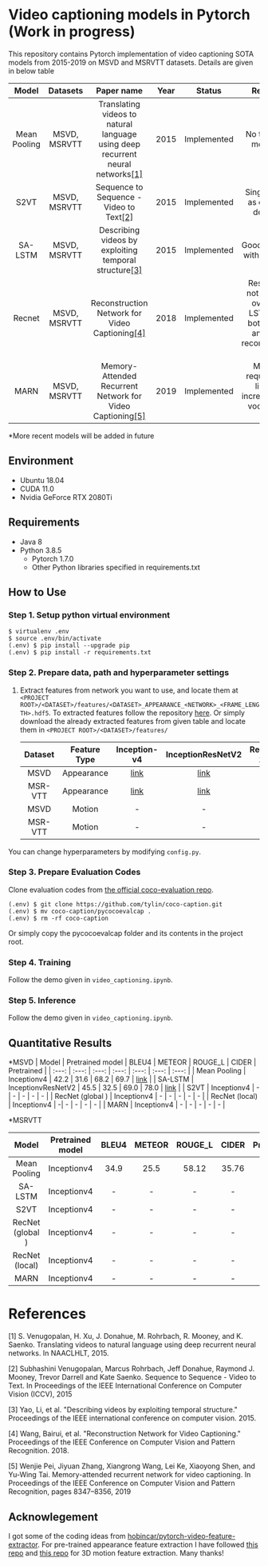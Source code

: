 # Video captioning models in Pytorch (Work in progress)
This repository contains Pytorch implementation of video captioning SOTA models from 2015-2019 on MSVD and MSRVTT datasets. Details are given in below table

 | Model | Datasets | Paper name | Year | Status | Remarks |
 | :---: | :---: | :---: | :---: |  :---: | :---: |
 | Mean Pooling | MSVD, MSRVTT | Translating videos to natural language using deep recurrent neural networks[[1]](#1) | 2015 | Implemented | No temporal modeling|
 | S2VT | MSVD, MSRVTT | Sequence to Sequence - Video to Text[[2]](#2) | 2015 | Implemented | Single LSTM as encoder decoder |
 | SA-LSTM | MSVD, MSRVTT | Describing videos by exploiting temporal structure[[3]](#3) | 2015 | Implemented | Good Baseline with attention | 
 | Recnet | MSVD, MSRVTT |  Reconstruction Network for Video Captioning[[4]](#4)  | 2018 | Implemented | Results did not improve over SA-LSTM with both global and local reconstruction loss |
 | MARN | MSVD, MSRVTT | Memory-Attended Recurrent Network for Video Captioning[[5]](#5) | 2019 | Implemented | Memory requirement linearly increases with vocabulary size |
 
 *More recent models will be added in future

## Environment
* Ubuntu 18.04
* CUDA 11.0
* Nvidia GeForce RTX 2080Ti

## Requirements 
* Java 8 
* Python 3.8.5
    * Pytorch 1.7.0
    * Other Python libraries specified in requirements.txt

## How to Use
 
### Step 1. Setup python virtual environment

```
$ virtualenv .env
$ source .env/bin/activate
(.env) $ pip install --upgrade pip
(.env) $ pip install -r requirements.txt
```
### Step 2. Prepare data, path and hyperparameter settings
1. Extract features from network you want to use, and locate them at `<PROJECT ROOT>/<DATASET>/features/<DATASET>_APPEARANCE_<NETWORK>_<FRAME_LENGTH>.hdf5`. To extracted features follow the repository [here](https://github.com/nasib104/video_feature_extraction). Or simply download the already extracted features from given table and locate them in `<PROJECT ROOT>/<DATASET>/features/`

   | Dataset | Feature Type | Inception-v4 | InceptionResNetV2 | ResNet-101 | REsNext-101 |
   | :---: | :---: |  :---: | :---: | :---: | :---: |
   | MSVD | Appearance | [link](https://www.dropbox.com/s/m8llhpvxpzge5jj/MSVD_APPEARANCE_INCEPTIONV4_28.hdf5?dl=0) | [link](https://www.dropbox.com/s/1podxw82gl1pavg/MSVD_APPEARANCE_INCEPTIONRESNETV2_28.hdf5?dl=0) | [link](https://www.dropbox.com/s/34ay6if4j2gfcgz/MSVD_APPEARANCE_RESNET101_28.hdf5?dl=0) | - |
   | MSR-VTT | Appearance | [link](https://www.dropbox.com/s/13k4rruu84a42va/MSRVTT_APPEARANCE_INCEPTIONV4_28.hdf5?dl=0) | [link](https://www.dropbox.com/s/j15hkyw4sy59cxp/MSRVTT_APPEARANCE_INCEPTIONRESNETV2_28.hdf5?dl=0) | [link](https://www.dropbox.com/s/yfwjps6cs0y8drm/MSRVTT_APPEARANCE_RESNET101_28.hdf5?dl=0) | - |
   | MSVD | Motion | - | - | - | [link](https://www.dropbox.com/s/1m7leypc6xgmb35/MSVD_MOTION_RESNEXT101.hdf5?dl=0) |
   | MSR-VTT | Motion | - | - | - | [link](https://www.dropbox.com/s/uxhflfyu7ngimvy/MSRVTT_MOTION_RESNEXT.hdf5?dl=0) |

You can change hyperparameters by modifying `config.py`.

### Step 3. Prepare Evaluation Codes
Clone evaluation codes from [the official coco-evaluation repo](https://github.com/tylin/coco-caption).

   ```
   (.env) $ git clone https://github.com/tylin/coco-caption.git
   (.env) $ mv coco-caption/pycocoevalcap .
   (.env) $ rm -rf coco-caption
   ```
   Or simply copy the pycocoevalcap folder and its contents in the project root.

### Step 4. Training
Follow the demo given in `video_captioning.ipynb`.

### Step 5. Inference
Follow the demo given in `video_captioning.ipynb`.

## Quantitative Results

*MSVD
 | Model | Pretrained model | BLEU4 | METEOR | ROUGE_L | CIDER | Pretrained |
 | :---: | :---: | :---: | :---: | :---: | :---: | :---: |
 | Mean Pooling | Inceptionv4 | 42.2 | 31.6 | 68.2 | 69.7 | [link](https://drive.google.com/file/d/1Oj5yMIKnU5obe0UXTknvX9S70CFVH7nz/view?usp=sharing) |
 | SA-LSTM | InceptionvResNetV2 | 45.5 | 32.5 | 69.0 | 78.0 | [link](https://www.dropbox.com/s/bs6mepcv8oucnfb/sa_lstm_msvd.pt?dl=0) |
 | S2VT | Inceptionv4 | - | - | - | - | - |
 | RecNet (global ) | Inceptionv4 | - | - | - | - | - |
 | RecNet (local) | Inceptionv4 | -| - | - | - | - |
 | MARN | Inceptionv4 | - | - | - | - | - |
 
 *MSRVTT
 
 | Model | Pretrained model | BLEU4 | METEOR | ROUGE_L | CIDER | Pretrained |
 | :---: | :---: | :---: | :---: | :---: | :---: | :---: |
 | Mean Pooling | Inceptionv4 | 34.9 | 25.5 | 58.12 | 35.76 | [link](https://drive.google.com/file/d/1YhBkQnR4MXWhmHRufXmNULSDzWhJdbL3/view?usp=sharing) |
 | SA-LSTM | Inceptionv4 | - | - | - | - | - |
 | S2VT | Inceptionv4 | - | - | - | - | - |
 | RecNet (global ) | Inceptionv4 | - | - | - | - | - |
 | RecNet (local) | Inceptionv4 | -| - | - | - | - |
 | MARN | Inceptionv4 | - | - | - | - | - |

# References
<a id="1">[1]</a>
S. Venugopalan, H. Xu, J. Donahue, M. Rohrbach,
R. Mooney, and K. Saenko. Translating videos to natural
language using deep recurrent neural networks. In NAACLHLT, 2015.

<a id = "2">[2]</a>
Subhashini Venugopalan, Marcus Rohrbach, Jeff Donahue, Raymond J. Mooney, 
Trevor Darrell and Kate Saenko. Sequence to Sequence - Video to Text. In Proceedings of the IEEE International Conference on Computer Vision (ICCV), 2015

<a id = "3">[3]</a>
Yao, Li, et al. "Describing videos by exploiting temporal structure." Proceedings of the IEEE international conference on computer vision. 2015.

<a id = "4">[4]</a>
Wang, Bairui, et al. "Reconstruction Network for Video Captioning." Proceedings of the IEEE Conference on Computer Vision and Pattern Recognition. 2018.

<a id = "5">[5]</a>
Wenjie Pei, Jiyuan Zhang, Xiangrong Wang, Lei Ke, Xiaoyong Shen, and Yu-Wing Tai. Memory-attended recurrent network for video captioning. In Proceedings of the IEEE Conference on Computer Vision and Pattern Recognition, pages 8347–8356, 2019

## Acknowlegement

I got some of the coding ideas from
[hobincar/pytorch-video-feature-extractor](https://github.com/hobincar/pytorch-video-feature-extractor). For pre-trained appearance feature extraction I have followed [this repo](https://github.com/Cadene/pretrained-models.pytorch) and [this repo](https://github.com/kenshohara/video-classification-3d-cnn-pytorch) for 3D motion feature extraction. Many thanks!
